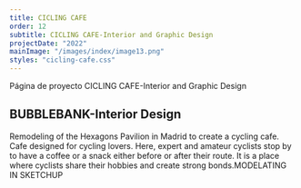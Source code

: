 ```yaml
---
title: CICLING CAFE
order: 12
subtitle: CICLING CAFE-Interior and Graphic Design
projectDate: "2022"
mainImage: "/images/index/image13.png"
styles: "cicling-cafe.css"
---
```

Página de proyecto CICLING CAFE-Interior and Graphic Design
<section class="section">
    <div class="details-container">
        <h1 class="title">BUBBLEBANK-Interior Design</h1>
        <p class="description">Remodeling of the Hexagons Pavilion in Madrid to create a cycling cafe. Cafe designed for cycling lovers. Here, expert and amateur cyclists stop by to have a coffee or a snack either before or after their route. It is a place where cyclists share their hobbies and create strong bonds.MODELATING IN SKETCHUP</p>
    </div>
